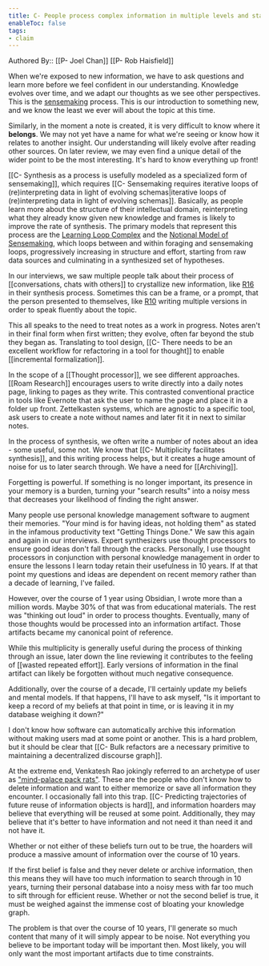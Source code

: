 ```yaml
---
title: C- People process complex information in multiple levels and stages of processing
enableToc: false
tags:
- claim
---
```

Authored By:: [[P- Joel Chan]] [[P- Rob Haisfield]]

When we're exposed to new information, we have to ask questions and learn more before we feel confident in our understanding. Knowledge evolves over time, and we adapt our thoughts as we see other perspectives. This is the [sensemaking](sensemaking.md) process. This is our introduction to something new, and we know the least we ever will about the topic at this time. 

Similarly, in the moment a note is created, it is very difficult to know where it __belongs__. We may not yet have a name for what we're seeing or know how it relates to another insight. Our understanding will likely evolve after reading other sources. On later review, we may even find a unique detail of the wider point to be the most interesting. It's hard to know everything up front! 

[[C- Synthesis as a process is usefully modeled as a specialized form of sensemaking]], which requires [[C- Sensemaking requires iterative loops of (re)interpreting data in light of evolving schemas|iterative loops of (re)interpreting data in light of evolving schemas]]. Basically, as people learn more about the structure of their intellectual domain, reinterpreting what they already know given new knowledge and frames is likely to improve the rate of synthesis. The primary models that represent this process are the [Learning Loop Complex](Learning%20Loop%20Complex.md) and the [Notional Model of Sensemaking](Notional%20Model%20of%20Sensemaking.md), which loops between and within foraging and sensemaking loops, progressively increasing in structure and effort, starting from raw data sources and culminating in a synthesized set of hypotheses. 

In our interviews, we saw multiple people talk about their process of [[conversations, chats with others]] to crystallize new information, like [R16](R16) in their synthesis process. Sometimes this can be a frame, or a prompt, that the person presented to themselves, like [R10](R10) writing multiple versions in order to speak fluently about the topic. 

This all speaks to the need to treat notes as a work in progress. Notes aren't in their final form when first written; they evolve, often far beyond the stub they began as. Translating to tool design, [[C- There needs to be an excellent workflow for refactoring in a tool for thought]] to enable [[incremental formalization]].

In the scope of a [[Thought processor]], we see different approaches. [[Roam Research]] encourages users to write directly into a daily notes page, linking to pages as they write. This contrasted conventional practice in tools like Evernote that ask the user to name the page and place it in a folder up front. Zettelkasten systems, which are agnostic to a specific tool, ask users to create a note without names and later fit it in next to similar notes.

In the process of synthesis, we often write a number of notes about an idea - some useful, some not. We know that [[C- Multiplicity facilitates synthesis]], and this writing process helps, but it creates a huge amount of noise for us to later search through. We have a need for [[Archiving]].

Forgetting is powerful. If something is no longer important, its presence in your memory is a burden, turning your "search results" into a noisy mess that decreases your likelihood of finding the right answer.

Many people use personal knowledge management software to augment their memories. "Your mind is for having ideas, not holding them" as stated in the infamous productivity text "Getting Things Done." We saw this again and again in our interviews. Expert synthesizers use thought processors to ensure good ideas don't fall through the cracks. Personally, I use thought processors in conjunction with personal knowledge management in order to ensure the lessons I learn today retain their usefulness in 10 years. If at that point my questions and ideas are dependent on recent memory rather than a decade of learning, I've failed.

However, over the course of 1 year using Obsidian, I wrote more than a million words. Maybe 30% of that was from educational materials. The rest was "thinking out loud" in order to process thoughts. Eventually, many of those thoughts would be processed into an information artifact. Those artifacts became my canonical point of reference.

While this multiplicity is generally useful during the process of thinking through an issue, later down the line reviewing it contributes to the feeling of [[wasted repeated effort]]. Early versions of information in the final artifact can likely be forgotten without much negative consequence. 

Additionally, over the course of a decade, I'll certainly update my beliefs and mental models. If that happens, I'll have to ask myself, "Is it important to keep a record of my beliefs at that point in time, or is leaving it in my database weighing it down?"

I don't know how software can automatically archive this information without making users mad at some point or another. This is a hard problem, but it should be clear that [[C- Bulk refactors are a necessary primitive to maintaining a decentralized discourse graph]].

At the extreme end, Venkatesh Rao jokingly referred to an archetype of user as ["mind-palace pack rats"](https://twitter.com/vgr/status/1370583027512872961). These are the people who don't know how to delete information and want to either memorize or save all information they encounter. I occasionally fall into this trap. [[C- Predicting trajectories of future reuse of information objects is hard]], and information hoarders may believe that everything will be reused at some point. Additionally, they may believe that it's better to have information and not need it than need it and not have it.

Whether or not either of these beliefs turn out to be true, the hoarders will produce a massive amount of information over the course of 10 years. 

If the first belief is false and they never delete or archive information, then this means they will have too much information to search through in 10 years, turning their personal database into a noisy mess with far too much to sift through for efficient reuse. Whether or not the second belief is true, it must be weighed against the immense cost of bloating your knowledge graph.

The problem is that over the course of 10 years, I'll generate so much content that many of it will simply appear to be noise. Not everything you believe to be important today will be important then. Most likely, you will only want the most important artifacts due to time constraints.

